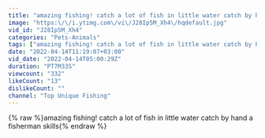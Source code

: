 ```yaml
---
title: "amazing fishing! catch a lot of fish in little water catch by hand a fisherman skills"
image: "https:\/\/i.ytimg.com\/vi\/J28Ip5M_Xh4\/hqdefault.jpg"
vid_id: "J28Ip5M_Xh4"
categories: "Pets-Animals"
tags: ["amazing fishing! catch a lot of fish in little water catch by hand a fisherman skills"]
date: "2022-04-14T11:19:07+03:00"
vid_date: "2022-04-14T05:00:29Z"
duration: "PT7M33S"
viewcount: "332"
likeCount: "13"
dislikeCount: ""
channel: "Top Unique Fishing"
---
```

{% raw %}amazing fishing! catch a lot of fish in little water catch by hand a fisherman skills{% endraw %}
